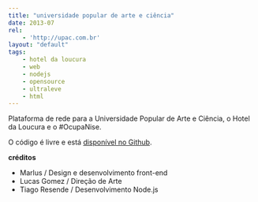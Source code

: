 ```yaml
---
title: "universidade popular de arte e ciência"
date: 2013-07
rel:
	- 'http://upac.com.br'
layout: "default"
tags:
	- hotel da loucura
	- web
	- nodejs
	- opensource
	- ultraleve
	- html
---
```


Plataforma de rede para a Universidade Popular de Arte e Ciência, o Hotel da Loucura e o #OcupaNise.

O código é livre e está [disponível no Github](https://github.com/ultraleve/upac/).

**créditos**

- Marlus / Design e desenvolvimento front-end
- Lucas Gomez / Direção de Arte
- Tiago Resende / Desenvolvimento Node.js